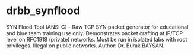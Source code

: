 # drbb_synflood
SYN Flood Tool (ANSI C) - Raw TCP SYN packet generator for educational and blue team training use only. Demonstrates packet crafting at IP/TCP level on RFC1918 (private) networks. Must be run in isolated labs with root privileges. Illegal on public networks. Author: Dr. Burak BAYSAN.
